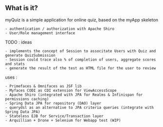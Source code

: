 What is it?
-----------

myQuiz is a simple application for online quiz, based on the myApp skeleton

    - authentication / authorization with Apache Shiro
    - User/Role management interface


TODO : ideas

    - implements the concept of Session to associtate Users with Quiz and generate QuizSubmission
    - Session could trace also % of completion of users, aggregate scores and stats
    - generate the result of the test as HTML file for the user to review

uses :

    - Primefaces & Omnifaces as JSF lib
    - Myfaces CODI as CDI extension for ViewAccessScope
    - Apache Shiro (integrated with JPA for Realms & Infinispan for permissions caching)
    - Spring Data JPA for repository (DAO) layer
    - querydsl as an alternative to JPA criteria queries (integrate with Spring Data JPA)
    - Stateless EJB for Service/Transaction layer
    - Arquillian + Drone + Selenium for Webapp test (WIP)